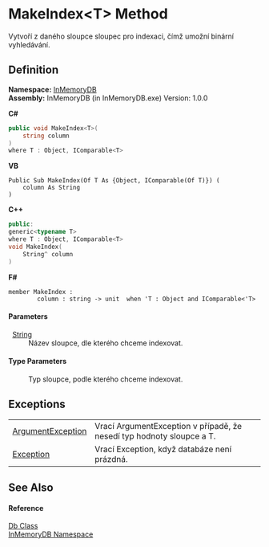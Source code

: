 # MakeIndex&lt;T&gt; Method


Vytvoří z daného sloupce sloupec pro indexaci, čímž umožní binární vyhledávání.



## Definition
**Namespace:** <a href="https://gitlab.mff.cuni.cz/teaching/nprg031/2022-summer/student-telcerj/-/tree/master/InMemoryDB/Help/044e8d7f-0f94-a8b4-bd65-529f6359fdf7">InMemoryDB</a>  
**Assembly:** InMemoryDB (in InMemoryDB.exe) Version: 1.0.0

**C#**
``` C#
public void MakeIndex<T>(
	string column
)
where T : Object, IComparable<T>

```
**VB**
``` VB
Public Sub MakeIndex(Of T As {Object, IComparable(Of T)}) ( 
	column As String
)
```
**C++**
``` C++
public:
generic<typename T>
where T : Object, IComparable<T>
void MakeIndex(
	String^ column
)
```
**F#**
``` F#
member MakeIndex : 
        column : string -> unit  when 'T : Object and IComparable<'T>
```



#### Parameters
<dl><dt>  <a href="https://gitlab.mff.cuni.cz/teaching/nprg031/2022-summer/student-telcerj/-/tree/master/InMemoryDB/Help/https://learn.microsoft.com/dotnet/api/system.string" target="_blank" rel="noopener noreferrer">String</a></dt><dd>Název sloupce, dle kterého chceme indexovat.</dd></dl>

#### Type Parameters
<dl><dt /><dd>Typ sloupce, podle kterého chceme indexovat.</dd></dl>

## Exceptions
<table>
<tr>
<td><a href="https://gitlab.mff.cuni.cz/teaching/nprg031/2022-summer/student-telcerj/-/tree/master/InMemoryDB/Help/https://learn.microsoft.com/dotnet/api/system.argumentexception" target="_blank" rel="noopener noreferrer">ArgumentException</a></td>
<td>Vrací ArgumentException v případě, že nesedí typ hodnoty sloupce a T.</td></tr>
<tr>
<td><a href="https://gitlab.mff.cuni.cz/teaching/nprg031/2022-summer/student-telcerj/-/tree/master/InMemoryDB/Help/https://learn.microsoft.com/dotnet/api/system.exception" target="_blank" rel="noopener noreferrer">Exception</a></td>
<td>Vrací Exception, když databáze není prázdná.</td></tr>
</table>

## See Also


#### Reference
<a href="https://gitlab.mff.cuni.cz/teaching/nprg031/2022-summer/student-telcerj/-/tree/master/InMemoryDB/Help/072256a6-4e86-2a0a-723b-934e64bcdb43">Db Class</a>  
<a href="https://gitlab.mff.cuni.cz/teaching/nprg031/2022-summer/student-telcerj/-/tree/master/InMemoryDB/Help/044e8d7f-0f94-a8b4-bd65-529f6359fdf7">InMemoryDB Namespace</a>  
